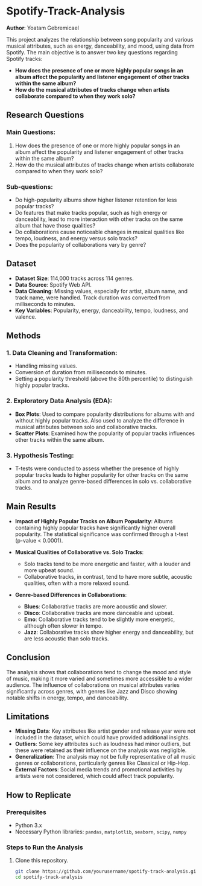 # Spotify-Track-Analysis

**Author**: Yoatam Gebremicael

This project analyzes the relationship between song popularity and various musical attributes, such as energy, danceability, and mood, using data from Spotify. The main objective is to answer two key questions regarding Spotify tracks:

- **How does the presence of one or more highly popular songs in an album affect the popularity and listener engagement of other tracks within the same album?**
- **How do the musical attributes of tracks change when artists collaborate compared to when they work solo?**

## Research Questions

### Main Questions:
1. How does the presence of one or more highly popular songs in an album affect the popularity and listener engagement of other tracks within the same album?
2. How do the musical attributes of tracks change when artists collaborate compared to when they work solo?

### Sub-questions:
- Do high-popularity albums show higher listener retention for less popular tracks?
- Do features that make tracks popular, such as high energy or danceability, lead to more interaction with other tracks on the same album that have those qualities?
- Do collaborations cause noticeable changes in musical qualities like tempo, loudness, and energy versus solo tracks?
- Does the popularity of collaborations vary by genre?

## Dataset

- **Dataset Size**: 114,000 tracks across 114 genres.
- **Data Source**: Spotify Web API.
- **Data Cleaning**: Missing values, especially for artist, album name, and track name, were handled. Track duration was converted from milliseconds to minutes.
- **Key Variables**: Popularity, energy, danceability, tempo, loudness, and valence.

## Methods

### 1. Data Cleaning and Transformation:
- Handling missing values.
- Conversion of duration from milliseconds to minutes.
- Setting a popularity threshold (above the 80th percentile) to distinguish highly popular tracks.

### 2. Exploratory Data Analysis (EDA):
- **Box Plots**: Used to compare popularity distributions for albums with and without highly popular tracks. Also used to analyze the difference in musical attributes between solo and collaborative tracks.
- **Scatter Plots**: Examined how the popularity of popular tracks influences other tracks within the same album.
   
### 3. Hypothesis Testing:
- T-tests were conducted to assess whether the presence of highly popular tracks leads to higher popularity for other tracks on the same album and to analyze genre-based differences in solo vs. collaborative tracks.

## Main Results

- **Impact of Highly Popular Tracks on Album Popularity**: Albums containing highly popular tracks have significantly higher overall popularity. The statistical significance was confirmed through a t-test (p-value < 0.0001).
  
- **Musical Qualities of Collaborative vs. Solo Tracks**:
  - Solo tracks tend to be more energetic and faster, with a louder and more upbeat sound.
  - Collaborative tracks, in contrast, tend to have more subtle, acoustic qualities, often with a more relaxed sound.
  
- **Genre-based Differences in Collaborations**:
  - **Blues**: Collaborative tracks are more acoustic and slower.
  - **Disco**: Collaborative tracks are more danceable and upbeat.
  - **Emo**: Collaborative tracks tend to be slightly more energetic, although often slower in tempo.
  - **Jazz**: Collaborative tracks show higher energy and danceability, but are less acoustic than solo tracks.

## Conclusion

The analysis shows that collaborations tend to change the mood and style of music, making it more varied and sometimes more accessible to a wider audience. The influence of collaborations on musical attributes varies significantly across genres, with genres like Jazz and Disco showing notable shifts in energy, tempo, and danceability.

## Limitations

- **Missing Data**: Key attributes like artist gender and release year were not included in the dataset, which could have provided additional insights.
- **Outliers**: Some key attributes such as loudness had minor outliers, but these were retained as their influence on the analysis was negligible.
- **Generalization**: The analysis may not be fully representative of all music genres or collaborations, particularly genres like Classical or Hip-Hop.
- **External Factors**: Social media trends and promotional activities by artists were not considered, which could affect track popularity.

## How to Replicate

### Prerequisites

- Python 3.x
- Necessary Python libraries: `pandas`, `matplotlib`, `seaborn`, `scipy`, `numpy`

### Steps to Run the Analysis

1. Clone this repository.
   ```bash
   git clone https://github.com/yourusername/spotify-track-analysis.git
   cd spotify-track-analysis
